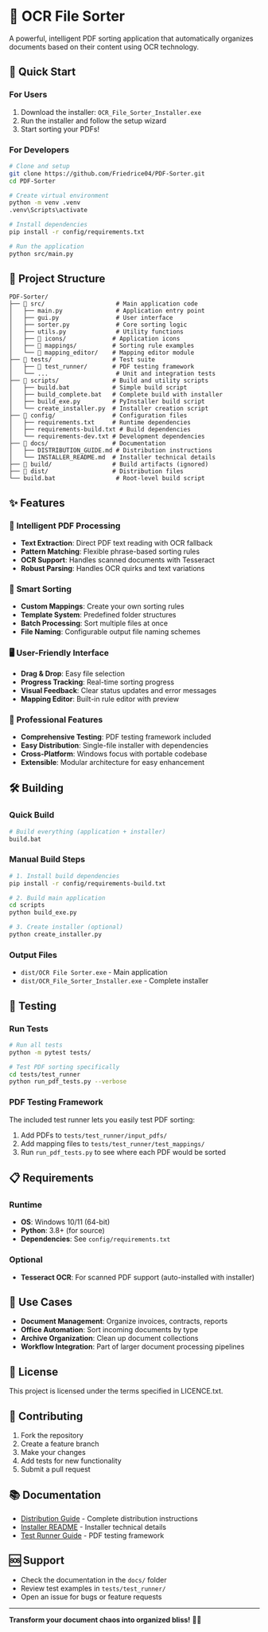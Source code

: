 # 📄 OCR File Sorter

A powerful, intelligent PDF sorting application that automatically organizes documents based on their content using OCR technology.

## 🚀 Quick Start

### For Users
1. Download the installer: `OCR_File_Sorter_Installer.exe`
2. Run the installer and follow the setup wizard
3. Start sorting your PDFs!

### For Developers
```bash
# Clone and setup
git clone https://github.com/Friedrice04/PDF-Sorter.git
cd PDF-Sorter

# Create virtual environment
python -m venv .venv
.venv\Scripts\activate

# Install dependencies
pip install -r config/requirements.txt

# Run the application
python src/main.py
```

## 📁 Project Structure

```
PDF-Sorter/
├── 📂 src/                    # Main application code
│   ├── main.py               # Application entry point
│   ├── gui.py                # User interface
│   ├── sorter.py             # Core sorting logic
│   ├── utils.py              # Utility functions
│   ├── 📂 icons/             # Application icons
│   ├── 📂 mappings/          # Sorting rule examples
│   └── 📂 mapping_editor/    # Mapping editor module
├── 📂 tests/                 # Test suite
│   ├── 📂 test_runner/       # PDF testing framework
│   └── ...                   # Unit and integration tests
├── 📂 scripts/               # Build and utility scripts
│   ├── build.bat            # Simple build script
│   ├── build_complete.bat   # Complete build with installer
│   ├── build_exe.py         # PyInstaller build script
│   └── create_installer.py  # Installer creation script
├── 📂 config/                # Configuration files
│   ├── requirements.txt     # Runtime dependencies
│   ├── requirements-build.txt # Build dependencies
│   └── requirements-dev.txt # Development dependencies
├── 📂 docs/                  # Documentation
│   ├── DISTRIBUTION_GUIDE.md # Distribution instructions
│   └── INSTALLER_README.md  # Installer technical details
├── 📂 build/                 # Build artifacts (ignored)
├── 📂 dist/                  # Distribution files
└── build.bat                 # Root-level build script
```

## ✨ Features

### 🤖 **Intelligent PDF Processing**
- **Text Extraction**: Direct PDF text reading with OCR fallback
- **Pattern Matching**: Flexible phrase-based sorting rules
- **OCR Support**: Handles scanned documents with Tesseract
- **Robust Parsing**: Handles OCR quirks and text variations

### 🎯 **Smart Sorting**
- **Custom Mappings**: Create your own sorting rules
- **Template System**: Predefined folder structures
- **Batch Processing**: Sort multiple files at once
- **File Naming**: Configurable output file naming schemes

### 🖥️ **User-Friendly Interface**
- **Drag & Drop**: Easy file selection
- **Progress Tracking**: Real-time sorting progress
- **Visual Feedback**: Clear status updates and error messages
- **Mapping Editor**: Built-in rule editor with preview

### 🔧 **Professional Features**
- **Comprehensive Testing**: PDF testing framework included
- **Easy Distribution**: Single-file installer with dependencies
- **Cross-Platform**: Windows focus with portable codebase
- **Extensible**: Modular architecture for easy enhancement

## 🛠️ Building

### Quick Build
```bash
# Build everything (application + installer)
build.bat
```

### Manual Build Steps
```bash
# 1. Install build dependencies
pip install -r config/requirements-build.txt

# 2. Build main application
cd scripts
python build_exe.py

# 3. Create installer (optional)
python create_installer.py
```

### Output Files
- `dist/OCR File Sorter.exe` - Main application
- `dist/OCR_File_Sorter_Installer.exe` - Complete installer

## 🧪 Testing

### Run Tests
```bash
# Run all tests
python -m pytest tests/

# Test PDF sorting specifically
cd tests/test_runner
python run_pdf_tests.py --verbose
```

### PDF Testing Framework
The included test runner lets you easily test PDF sorting:
1. Add PDFs to `tests/test_runner/input_pdfs/`
2. Add mapping files to `tests/test_runner/test_mappings/`
3. Run `run_pdf_tests.py` to see where each PDF would be sorted

## 📋 Requirements

### Runtime
- **OS**: Windows 10/11 (64-bit)
- **Python**: 3.8+ (for source)
- **Dependencies**: See `config/requirements.txt`

### Optional
- **Tesseract OCR**: For scanned PDF support (auto-installed with installer)

## 🎯 Use Cases

- **Document Management**: Organize invoices, contracts, reports
- **Office Automation**: Sort incoming documents by type
- **Archive Organization**: Clean up document collections
- **Workflow Integration**: Part of larger document processing pipelines

## 📝 License

This project is licensed under the terms specified in LICENCE.txt.

## 🤝 Contributing

1. Fork the repository
2. Create a feature branch
3. Make your changes
4. Add tests for new functionality
5. Submit a pull request

## 📚 Documentation

- [Distribution Guide](docs/DISTRIBUTION_GUIDE.md) - Complete distribution instructions
- [Installer README](docs/INSTALLER_README.md) - Installer technical details
- [Test Runner Guide](tests/test_runner/README.md) - PDF testing framework

## 🆘 Support

- Check the documentation in the `docs/` folder
- Review test examples in `tests/test_runner/`
- Open an issue for bugs or feature requests

---

**Transform your document chaos into organized bliss!** 📄✨
